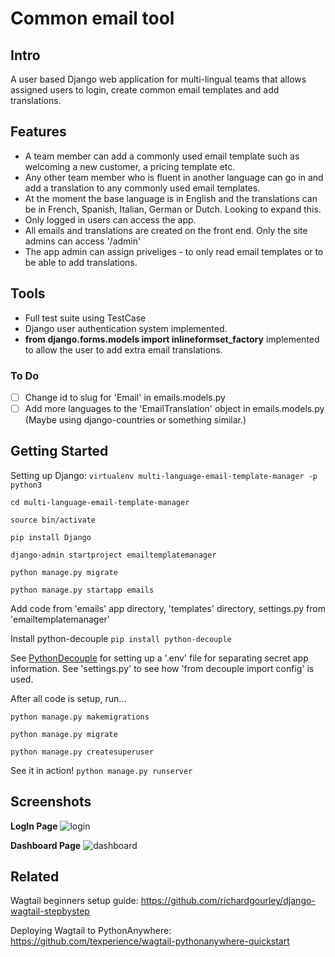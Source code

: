# Common email tool

## Intro
A user based Django web application for multi-lingual teams that allows assigned users to login, create common email templates and add translations.

## Features
- A team member can add a commonly used email template such as welcoming a new customer, a pricing template etc.
- Any other team member who is fluent in another language can go in and add a translation to any commonly used email templates.
- At the moment the base language is in English and the translations can be in French, Spanish, Italian, German or Dutch. Looking to expand this.
- Only logged in users can access the app.
- All emails and translations are created on the front end. Only the site admins can access '/admin'
- The app admin can assign priveliges - to only read email templates or to be able to add translations.

## Tools
- Full test suite using TestCase
- Django user authentication system implemented.
- **from django.forms.models import inlineformset_factory** implemented to allow the user to add extra email translations.

### To Do
- [ ] Change id to slug for 'Email' in emails.models.py
- [ ] Add more languages to the 'EmailTranslation' object in emails.models.py (Maybe using django-countries or something similar.)

## Getting Started
Setting up Django:
```virtualenv multi-language-email-template-manager -p python3```

```cd multi-language-email-template-manager```

```source bin/activate```

```pip install Django```

```django-admin startproject emailtemplatemanager```

```python manage.py migrate```

```python manage.py startapp emails```

Add code from 'emails' app directory, 'templates' directory, settings.py from 'emailtemplatemanager'

Install python-decouple
```pip install python-decouple```

See [PythonDecouple](https://pypi.org/project/python-decouple/) for setting up a '.env' file for separating secret app information.
See 'settings.py' to see how 'from decouple import config' is used.

After all code is setup, run...

```python manage.py makemigrations```

```python manage.py migrate```

```python manage.py createsuperuser```

See it in action!
```python manage.py runserver```


## Screenshots

**LogIn Page**
![login](https://github.com/richardgourley/multi-language-email-template-manager/blob/master/screenshots/login.png)

**Dashboard Page**
![dashboard](https://github.com/richardgourley/multi-language-email-template-manager/blob/master/screenshots/dashboard.png)

## Related
Wagtail beginners setup guide:
https://github.com/richardgourley/django-wagtail-stepbystep

Deploying Wagtail to PythonAnywhere:
https://github.com/texperience/wagtail-pythonanywhere-quickstart




